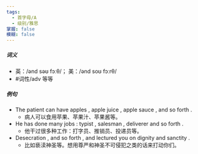 ```yaml
---
tags:
  - 首字母/A
  - 级别/雅思
掌握: false
模糊: false
---
```

##### 词义
- 英：/ənd səʊ fɔːθ/； 美：/ənd soʊ fɔːrθ/
- #词性/adv  等等
##### 例句
- The patient can have apples , apple juice , apple sauce , and so forth .
	- 病人可以食用苹果、苹果汁、苹果酱等。
- He has done many jobs : typist , salesman , deliverer and so forth .
	- 他干过很多种工作：打字员、推销员、投递员等。
- Desecration , and so forth , and lectured you on dignity and sanctity .
	- 比如亵渎神圣等。想用尊严和神圣不可侵犯之类的话来打动你们。

